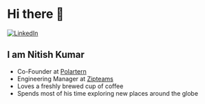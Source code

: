 # Hi there 👋

<div align="left">
  <a href="https://www.linkedin.com/in/ombratteng/">
    <img
      src="https://img.shields.io/static/v1?logo=linkedin&style=flat-square&color=0072b1&label=LinkedIn&message=%E2%98%86"
      alt="LinkedIn"
    />
  </a>
</div>

## I am Nitish Kumar
- Co-Founder at [Polartern](https://www.polartern.com/)
- Engineering Manager at [Zipteams](https://zipteams.com/)
- Loves a freshly brewed cup of coffee
- Spends most of his time exploring new places around the globe
